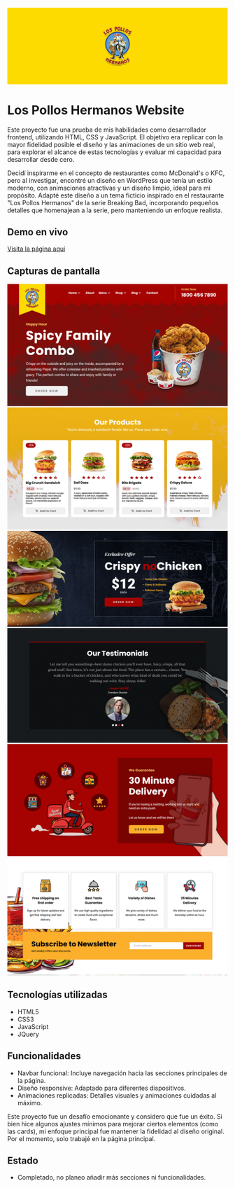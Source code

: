 ![](https://github.com/EmmaLCruz/los-pollos-hermanos-website/blob/main/img/pollos-hermanos-banner.jpg)
# Los Pollos Hermanos Website

Este proyecto fue una prueba de mis habilidades como desarrollador frontend, utilizando HTML, CSS y JavaScript. El objetivo era replicar con la mayor fidelidad posible el diseño y las animaciones de un sitio web real, para explorar el alcance de estas tecnologías y evaluar mi capacidad para desarrollar desde cero.

Decidí inspirarme en el concepto de restaurantes como McDonald's o KFC, pero al investigar, encontré un diseño en WordPress que tenía un estilo moderno, con animaciones atractivas y un diseño limpio, ideal para mi propósito. Adapté este diseño a un tema ficticio inspirado en el restaurante "Los Pollos Hermanos" de la serie Breaking Bad, incorporando pequeños detalles que homenajean a la serie, pero manteniendo un enfoque realista.

## Demo en vivo
[Visita la página aquí](https://emmalcruz.github.io/los-pollos-hermanos-website/)

## Capturas de pantalla
![Vista principal](https://github.com/EmmaLCruz/los-pollos-hermanos-website/blob/main/img/hero-banner.jpg)
![](https://github.com/EmmaLCruz/los-pollos-hermanos-website/blob/main/img/products-banner.jpg)
![](https://github.com/EmmaLCruz/los-pollos-hermanos-website/blob/main/img/vegan-banner.jpg)
![](https://github.com/EmmaLCruz/los-pollos-hermanos-website/blob/main/img/testimonials-banner.jpg)
![](https://github.com/EmmaLCruz/los-pollos-hermanos-website/blob/main/img/delivery-banner.jpg)
![](https://github.com/EmmaLCruz/los-pollos-hermanos-website/blob/main/img/newsletter-banner.jpg)

## Tecnologías utilizadas
- HTML5
- CSS3
- JavaScript
- JQuery

## Funcionalidades
- Navbar funcional: Incluye navegación hacia las secciones principales de la página.
- Diseño responsive: Adaptado para diferentes dispositivos.
- Animaciones replicadas: Detalles visuales y animaciones cuidadas al máximo.

Este proyecto fue un desafío emocionante y considero que fue un éxito. Si bien hice algunos ajustes mínimos para mejorar ciertos elementos (como las cards), mi enfoque principal fue mantener la fidelidad al diseño original. Por el momento, solo trabajé en la página principal.

## Estado
- Completado, no planeo añadir más secciones ni funcionalidades.
